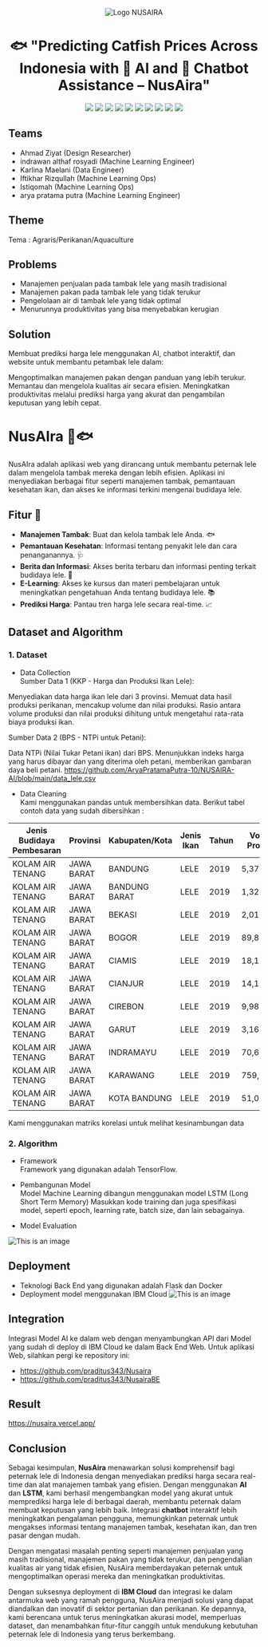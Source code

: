 
  </p>
<p align="center">
  <img src="https://github.com/AryaPratamaPutra-10/NUSAIRA-AI/blob/main/Images/LOGO%20NUSAIRA.png" alt="Logo NUSAIRA" />
</p>


<h1 align="center"> 🐟 "Predicting Catfish Prices Across Indonesia with 🤖 AI and 💬 Chatbot Assistance – NusAira"  </h1>

<p align="center"> 

</p>

<div align="center">
    <!-- Your badges here -->
    <img src="https://img.shields.io/badge/python-3670A0?style=for-the-badge&logo=python&logoColor=ffdd54">
    <img src="https://img.shields.io/badge/jupyter-%23FA0F00.svg?style=for-the-badge&logo=jupyter&logoColor=white">
    <img src="https://img.shields.io/badge/flask-%23000.svg?style=for-the-badge&logo=flask&logoColor=white">
    <img src="https://img.shields.io/badge/TensorFlow-%23FF6F00.svg?style=for-the-badge&logo=TensorFlow&logoColor=white">
    <img src="https://img.shields.io/badge/Keras-%23D00000.svg?style=for-the-badge&logo=Keras&logoColor=white">
    <img src="https://img.shields.io/badge/scikit--learn-%23F7931E.svg?style=for-the-badge&logo=scikit-learn&logoColor=white">
    <img src="https://img.shields.io/badge/pandas-%23150458.svg?style=for-the-badge&logo=pandas&logoColor=white">
    <img src="https://img.shields.io/badge/numpy-%23013243.svg?style=for-the-badge&logo=numpy&logoColor=white">
    <img src="https://img.shields.io/badge/react-%2320232a.svg?style=for-the-badge&logo=react&logoColor=%2361DAFB">
    <img src="https://img.shields.io/badge/tailwindcss-%2338B2AC.svg?style=for-the-badge&logo=tailwind-css&logoColor=white">
</div>

## Teams

- Ahmad Ziyat  (Design Researcher)
- indrawan althaf rosyadi (Machine Learning Engineer)
- Karlina Maelani (Data Engineer)
- Iftikhar Rizqullah (Machine Learning Ops)
- Istiqomah (Machine Learning Ops)
- arya pratama putra (Machine Learning Engineer)


## Theme
Tema : Agraris/Perikanan/Aquaculture

## Problems
- Manajemen penjualan pada tambak lele yang masih tradisional
- Manajemen pakan pada tambak lele yang tidak terukur
- Pengelolaan air di tambak lele yang tidak optimal
- Menurunnya produktivitas yang bisa menyebabkan kerugian

## Solution
Membuat prediksi harga lele menggunakan AI, chatbot interaktif, dan website untuk membantu petambak lele dalam:

Mengoptimalkan manajemen pakan dengan panduan yang lebih terukur.
Memantau dan mengelola kualitas air secara efisien.
Meningkatkan produktivitas melalui prediksi harga yang akurat dan pengambilan keputusan yang lebih cepat.

# NusAIra 🌊🐟

NusAIra adalah aplikasi web yang dirancang untuk membantu peternak lele dalam mengelola tambak mereka dengan lebih efisien. Aplikasi ini menyediakan berbagai fitur seperti manajemen tambak, pemantauan kesehatan ikan, dan akses ke informasi terkini mengenai budidaya lele.

## Fitur 🌟

- **Manajemen Tambak**: Buat dan kelola tambak lele Anda. 🐟
- **Pemantauan Kesehatan**: Informasi tentang penyakit lele dan cara penanganannya. 🩺
- **Berita dan Informasi**: Akses berita terbaru dan informasi penting terkait budidaya lele. 📰
- **E-Learning**: Akses ke kursus dan materi pembelajaran untuk meningkatkan pengetahuan Anda tentang budidaya lele. 📚
- **Prediksi Harga**: Pantau tren harga lele secara real-time. 📈

## Dataset and Algorithm

### 1. Dataset
- Data Collection <br />
Sumber Data 1 (KKP - Harga dan Produksi Ikan Lele):

Menyediakan data harga ikan lele dari 3 provinsi. Memuat data hasil produksi perikanan, mencakup volume dan nilai produksi. Rasio antara volume produksi dan nilai produksi dihitung untuk mengetahui rata-rata biaya produksi ikan.

Sumber Data 2 (BPS - NTPi untuk Petani):

Data NTPi (Nilai Tukar Petani ikan) dari BPS. Menunjukkan indeks harga yang harus dibayar dan yang diterima oleh petani, memberikan gambaran daya beli petani.
https://github.com/AryaPratamaPutra-10/NUSAIRA-AI/blob/main/data_lele.csv



- Data Cleaning <br />
Kami menggunakan pandas untuk membersihkan data. Berikut tabel contoh data yang sudah dibersihkan : 


| Jenis Budidaya Pembesaran | Provinsi  | Kabupaten/Kota | Jenis Ikan | Tahun | Volume Produksi | Nilai Produksi         |
|---------------------------|-----------|-----------------|------------|-------|------------------|------------------------|
| KOLAM AIR TENANG          | JAWA BARAT | BANDUNG         | LELE       | 2019  | 5,372,785        | Rp85,964,560,000       |
| KOLAM AIR TENANG          | JAWA BARAT | BANDUNG BARAT   | LELE       | 2019  | 1,328,082        | Rp19,921,230,000       |
| KOLAM AIR TENANG          | JAWA BARAT | BEKASI          | LELE       | 2019  | 2,019,121        | Rp34,325,057,000       |
| KOLAM AIR TENANG          | JAWA BARAT | BOGOR           | LELE       | 2019  | 89,814,340       | Rp1,526,843,780,000    |
| KOLAM AIR TENANG          | JAWA BARAT | CIAMIS          | LELE       | 2019  | 18,162,827       | Rp236,116,751,000     |
| KOLAM AIR TENANG          | JAWA BARAT | CIANJUR         | LELE       | 2019  | 14,124,120       | Rp225,985,920,000     |
| KOLAM AIR TENANG          | JAWA BARAT | CIREBON         | LELE       | 2019  | 9,987,423        | Rp199,748,460,000     |
| KOLAM AIR TENANG          | JAWA BARAT | GARUT           | LELE       | 2019  | 3,162,167        | Rp53,756,839,000      |
| KOLAM AIR TENANG          | JAWA BARAT | INDRAMAYU       | LELE       | 2019  | 70,666,948       | Rp1,060,004,220,000   |
| KOLAM AIR TENANG          | JAWA BARAT | KARAWANG        | LELE       | 2019  | 759,058          | Rp9,108,696,000       |
| KOLAM AIR TENANG          | JAWA BARAT | KOTA BANDUNG    | LELE       | 2019  | 51,015           | Rp867,255,000         |

Kami menggunakan matriks korelasi untuk melihat kesinambungan data



### 2. Algorithm

- Framework <br />
Framework yang digunakan adalah TensorFlow.

- Pembangunan Model <br />
Model Machine Learning dibangun menggunakan model LSTM (Long Short Term Memory)
Masukkan kode training dan juga spesifikasi model, seperti epoch, learning rate, batch size, dan lain sebagainya.

- Model Evaluation <br />

![This is an image](https://github.com/AryaPratamaPutra-10/NUSAIRA-AI/blob/main/Images/Cuplikan%20layar%202024-11-11%20085252.png?raw=true)


## Deployment
- Teknologi Back End yang digunakan adalah Flask dan Docker 
- Deployment model menggunakan IBM Cloud
![This is an image](https://github.com/AryaPratamaPutra-10/NUSAIRA-AI/blob/main/Images/Cuplikan%20layar%202024-11-24%20205028.png?raw=true)


## Integration
Integrasi Model AI ke dalam web dengan menyambungkan API dari Model yang sudah di deploy di IBM Cloud ke dalam Back End Web.
Untuk aplikasi Web, silahkan pergi ke repository ini:
- https://github.com/praditus343/Nusaira
- https://github.com/praditus343/NusairaBE

## Result
https://nusaira.vercel.app/

## Conclusion

Sebagai kesimpulan, **NusAira** menawarkan solusi komprehensif bagi peternak lele di Indonesia dengan menyediakan prediksi harga secara real-time dan alat manajemen tambak yang efisien. Dengan menggunakan **AI** dan **LSTM**, kami berhasil mengembangkan model yang akurat untuk memprediksi harga lele di berbagai daerah, membantu peternak dalam membuat keputusan yang lebih baik. Integrasi **chatbot** interaktif lebih meningkatkan pengalaman pengguna, memungkinkan peternak untuk mengakses informasi tentang manajemen tambak, kesehatan ikan, dan tren pasar dengan mudah. 

Dengan mengatasi masalah penting seperti manajemen penjualan yang masih tradisional, manajemen pakan yang tidak terukur, dan pengendalian kualitas air yang tidak efisien, NusAira memberdayakan peternak untuk mengoptimalkan operasi mereka dan meningkatkan produktivitas. 

Dengan suksesnya deployment di **IBM Cloud** dan integrasi ke dalam antarmuka web yang ramah pengguna, NusAira menjadi solusi yang dapat diandalkan dan inovatif di sektor pertanian dan perikanan. Ke depannya, kami berencana untuk terus meningkatkan akurasi model, memperluas dataset, dan menambahkan fitur-fitur canggih untuk mendukung kebutuhan peternak lele di Indonesia yang terus berkembang.


